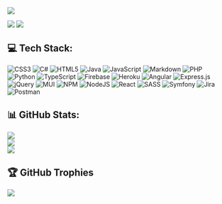 [![](https://komarev.com/ghpvc/?username=Philip0x1&color=009688&style=for-the-badge&label=Profile+Views)](https://sureshchand12a.github.io/github-profile-builder/)


![](https://img.shields.io/github/followers/Philip0x1?color=%23009688&label=Follow&style=for-the-badge)  ![](https://img.shields.io/github/stars/Philip0x1?affiliations=OWNER%2CCOLLABORATOR&color=%23009688&label=Stars&style=for-the-badge)  


## 💻 Tech Stack:
![CSS3](https://img.shields.io/badge/css3-%231572B6.svg?style=for-the-badge&logo=css3&logoColor=white)   ![C#](https://img.shields.io/badge/c%23-%23239120.svg?style=for-the-badge&logo=c-sharp&logoColor=white)   ![HTML5](https://img.shields.io/badge/html5-%23E34F26.svg?style=for-the-badge&logo=html5&logoColor=white)   ![Java](https://img.shields.io/badge/java-%23ED8B00.svg?style=for-the-badge&logo=java&logoColor=white)   ![JavaScript](https://img.shields.io/badge/javascript-%23323330.svg?style=for-the-badge&logo=javascript&logoColor=%23F7DF1E)   ![Markdown](https://img.shields.io/badge/markdown-%23000000.svg?style=for-the-badge&logo=markdown&logoColor=white)   ![PHP](https://img.shields.io/badge/php-%23777BB4.svg?style=for-the-badge&logo=php&logoColor=white)   ![Python](https://img.shields.io/badge/python-3670A0?style=for-the-badge&logo=python&logoColor=ffdd54)   ![TypeScript](https://img.shields.io/badge/typescript-%23007ACC.svg?style=for-the-badge&logo=typescript&logoColor=white)   ![Firebase](https://img.shields.io/badge/firebase-%23039BE5.svg?style=for-the-badge&logo=firebase)   ![Heroku](https://img.shields.io/badge/heroku-%23430098.svg?style=for-the-badge&logo=heroku&logoColor=white)   ![Angular](https://img.shields.io/badge/angular-%23DD0031.svg?style=for-the-badge&logo=angular&logoColor=white)   ![Express.js](https://img.shields.io/badge/express.js-%23404d59.svg?style=for-the-badge&logo=express&logoColor=%2361DAFB)   ![jQuery](https://img.shields.io/badge/jquery-%230769AD.svg?style=for-the-badge&logo=jquery&logoColor=white)   ![MUI](https://img.shields.io/badge/MUI-%230081CB.svg?style=for-the-badge&logo=material-ui&logoColor=white)   ![NPM](https://img.shields.io/badge/NPM-%23000000.svg?style=for-the-badge&logo=npm&logoColor=white)   ![NodeJS](https://img.shields.io/badge/node.js-6DA55F?style=for-the-badge&logo=node.js&logoColor=white)   ![React](https://img.shields.io/badge/react-%2320232a.svg?style=for-the-badge&logo=react&logoColor=%2361DAFB)   ![SASS](https://img.shields.io/badge/SASS-hotpink.svg?style=for-the-badge&logo=SASS&logoColor=white)   ![Symfony](https://img.shields.io/badge/symfony-%23000000.svg?style=for-the-badge&logo=symfony&logoColor=white)   ![Jira](https://img.shields.io/badge/jira-%230A0FFF.svg?style=for-the-badge&logo=jira&logoColor=white)   ![Postman](https://img.shields.io/badge/Postman-FF6C37?style=for-the-badge&logo=postman&logoColor=white)   
## 📊 GitHub Stats:
![](https://github-readme-stats.vercel.app/api?username=Philip0x1&theme=dark&hide_border=true&include_all_commits=true&count_private=true)<br/>
![](https://github-readme-streak-stats.herokuapp.com/?user=Philip0x1&theme=dark&hide_border=true)<br/>
![](https://github-readme-stats.vercel.app/api/top-langs/?username=Philip0x1&theme=dark&hide_border=true&include_all_commits=true&count_private=true&layout=compact)<br/>

## 🏆 GitHub Trophies
![](https://github-profile-trophy.vercel.app/?username=Philip0x1&theme=nord&no-bg=false&no-frame=true&margin-h=0&margin-w=5)
